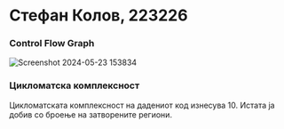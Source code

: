 # Стефан Колов, 223226
### Control Flow Graph
![Screenshot 2024-05-23 153834](https://github.com/Stefan-Kolov/SI_2024_lab2_223226/assets/137779689/f9c9906a-7074-44a9-a936-f73ecc0ac02a)
### Цикломатска комплексност
Цикломатската комплексност на дадениот код изнесува 10. Истата ја добив со броење на затворените региони.


